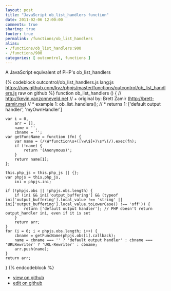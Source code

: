 ```yaml
---
layout: post
title: "JavaScript ob_list_handlers function"
date: 2011-02-06 12:00:00
comments: true
sharing: true
footer: true
permalink: /functions/ob_list_handlers
alias:
- /functions/ob_list_handlers:900
- /functions/900
categories: [ outcontrol, functions ]
---
```

A JavaScript equivalent of PHP's ob_list_handlers
<!-- more -->
{% codeblock outcontrol/ob_list_handlers.js lang:js https://raw.github.com/kvz/phpjs/master/functions/outcontrol/ob_list_handlers.js raw on github %}
function ob_list_handlers () {
    // http://kevin.vanzonneveld.net
    // +   original by: Brett Zamir (http://brett-zamir.me)
    // *     example 1: ob_list_handlers();
    // *     returns 1: ['default output handler', 'myOwnHandler']

    var i = 0,
        arr = [],
        name = '',
        cbname = '';
    var getFuncName = function (fn) {
        var name = (/\W*function\s+([\w\$]+)\s*\(/).exec(fn);
        if (!name) {
            return '(Anonymous)';
        }
        return name[1];
    };

    this.php_js = this.php_js || {};
    var phpjs = this.php_js,
        ini = phpjs.ini;

    if (!phpjs.obs || !phpjs.obs.length) {
        if (ini && ini['output_buffering'] && (typeof ini['output_buffering'].local_value !== 'string' || ini['output_buffering'].local_value.toLowerCase() !== 'off')) {
            return ['default output handler']; // PHP doesn't return output_handler ini, even if it is set
        }
        return arr;
    }
    for (i = 0; i < phpjs.obs.length; i++) {
        cbname = getFuncName(phpjs.obs[i].callback);
        name = cbname === '' ? 'default output handler' : cbname === 'URLRewriter' ? 'URL-Rewriter' : cbname;
        arr.push(name);
    }
    return arr;
}
{% endcodeblock %}
<ul>
 <li><a href="https://github.com/kvz/phpjs/blob/master/functions/outcontrol/ob_list_handlers.js">view on github</a></li>
 <li><a href="https://github.com/kvz/phpjs/edit/master/functions/outcontrol/ob_list_handlers.js">edit on github</a></li>
</ul>
